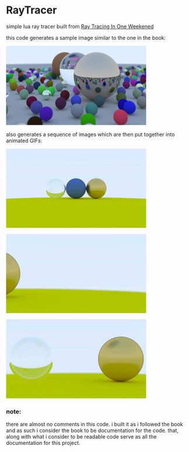 # RayTracer
simple lua ray tracer built from [Ray Tracing In One Weekened](https://raytracing.github.io/)

this code generates a sample image similar to the one in the book:

  ![screenshot1](/pics/sample.png)
  
  
  
also generates a sequence of images which are then put together into animated GIFs:

![screenshot1](/pics/flyin.gif)

![screenshot1](/pics/pan.gif)

![screenshot1](/pics/drop.gif)
    
    
    
### note:
  there are almost no comments in this code. i built it as i followed the book and as such i consider the book to be documentation for the code. that, along with what i consider to be readable code serve as all the documentation for this project. 


